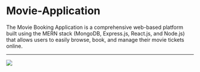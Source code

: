 # Movie-Application
The Movie Booking Application is a comprehensive web-based platform built using the MERN stack (MongoDB, Express.js, React.js, and Node.js) that allows users to easily browse, book, and manage their movie tickets online.

-------------------------------------------------------------------------------------------------------------------------------
<img src="https://res.cloudinary.com/practicaldev/image/fetch/s--goETGOXU--/c_limit%2Cf_auto%2Cfl_progressive%2Cq_66%2Cw_880/https://dev-to-uploads.s3.amazonaws.com/i/x3x5w638kkixi9s3h3vw.gif">
<img src="https://miro.medium.com/v2/resize:fit:1400/0*FGD6BUzzZs1VJLuY.gif>

This application provides a seamless and user-friendly experience for movie enthusiasts to explore the latest movies, check showtimes, reserve seats, and make secure online payments.

The backend of the application is developed using Node.js and Express.js, providing a robust and scalable server-side architecture. MongoDB, a NoSQL database, is used for efficient data storage and retrieval. The backend handles various functionalities such as user authentication, movie and showtime management, seat availability, and booking transactions. It incorporates RESTful APIs to enable smooth communication between the client and the server.

The frontend of the Movie Booking Application is built using React.js, a popular JavaScript library for building user interfaces. React.js ensures a fast and interactive user experience by efficiently rendering dynamic content and managing component-based architecture. The application's frontend features a modern and intuitive user interface, allowing users to effortlessly navigate through movie listings, view details, select seats, and complete the booking process.

Key Features:

User Registration and Authentication: Users can create accounts or log in using their credentials. This feature ensures secure access to personal information and allows users to manage their bookings.

Movie Listings and Details: The application displays a comprehensive list of movies with details such as title, description, genre, duration, and ratings. Users can browse through movies and select the one they want to watch.

Showtime and Seat Selection: Users can select their preferred showtimes for a chosen movie and visually select seats from an interactive seating layout. The application provides real-time seat availability updates.

Booking and Payment Processing: Once the user has selected the movie, showtime, and seats, they can proceed to book their tickets. The application securely handles online payments using popular payment gateways, ensuring a seamless and safe transaction process.

Booking History and Management: Users can view their booking history, including details of past and upcoming bookings. They can also cancel or modify their bookings, subject to the application's policies.

Notifications and Reminders: The application sends notifications and reminders to users regarding upcoming movie screenings, changes in showtimes, or any other relevant updates.

User Reviews and Ratings: Users can provide ratings and reviews for movies they have watched, allowing others to make informed decisions when selecting a movie.

The Movie Booking Application developed using the MERN stack offers a complete solution for users to conveniently book movie tickets online. It provides a seamless user experience, efficient backend architecture, and an intuitive frontend interface. With its robust features and functionalities, the application aims to enhance the movie-going experience for users by simplifying the ticket booking process.
